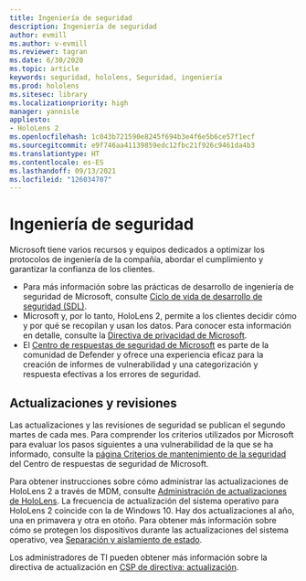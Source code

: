 ```yaml
---
title: Ingeniería de seguridad
description: Ingeniería de seguridad
author: evmill
ms.author: v-evmill
ms.reviewer: tagran
ms.date: 6/30/2020
ms.topic: article
keywords: seguridad, hololens, Seguridad, ingeniería
ms.prod: hololens
ms.sitesec: library
ms.localizationpriority: high
manager: yannisle
appliesto:
- HoloLens 2
ms.openlocfilehash: 1c043b721590e8245f694b3e4f6e5b6ce57f1ecf
ms.sourcegitcommit: e9f746aa41139859edc12fbc21f926c9461da4b3
ms.translationtype: HT
ms.contentlocale: es-ES
ms.lasthandoff: 09/13/2021
ms.locfileid: "126034707"
---
```

# <a name="security-engineering"></a>Ingeniería de seguridad

Microsoft tiene varios recursos y equipos dedicados a optimizar los protocolos de ingeniería de la compañía, abordar el cumplimiento y garantizar la confianza de los clientes. 

  * Para más información sobre las prácticas de desarrollo de ingeniería de seguridad de Microsoft, consulte [Ciclo de vida de desarrollo de seguridad (SDL)](https://www.microsoft.com/securityengineering/sdl).
  * Microsoft y, por lo tanto, HoloLens 2, permite a los clientes decidir cómo y por qué se recopilan y usan los datos. Para conocer esta información en detalle, consulte la [Directiva de privacidad de Microsoft](https://privacy.microsoft.com/). 
  * El [Centro de respuestas de seguridad de Microsoft](https://www.microsoft.com/msrc) es parte de la comunidad de Defender y ofrece una experiencia eficaz para la creación de informes de vulnerabilidad y una categorización y respuesta efectivas a los errores de seguridad. 

## <a name="updates-and-patches"></a>Actualizaciones y revisiones

Las actualizaciones y las revisiones de seguridad se publican el segundo martes de cada mes. Para comprender los criterios utilizados por Microsoft para evaluar los pasos siguientes a una vulnerabilidad de la que se ha informado, consulte la [página Criterios de mantenimiento de la seguridad](https://www.microsoft.com/msrc/windows-security-servicing-criteria) del Centro de respuestas de seguridad de Microsoft. 

Para obtener instrucciones sobre cómo administrar las actualizaciones de HoloLens 2 a través de MDM, consulte [Administración de actualizaciones de HoloLens](hololens-updates.md). La frecuencia de actualización del sistema operativo para HoloLens 2 coincide con la de Windows 10. Hay dos actualizaciones al año, una en primavera y otra en otoño. Para obtener más información sobre cómo se protegen los dispositivos durante las actualizaciones del sistema operativo, vea [Separación y aislamiento de estado](security-state-separation-isolation.md). 

Los administradores de TI pueden obtener más información sobre la directiva de actualización en [CSP de directiva: actualización](/windows/client-management/mdm/policy-csp-update). 
